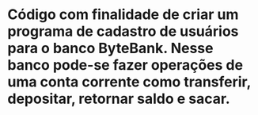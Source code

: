 # Código com finalidade de criar um programa de cadastro de usuários para o banco ByteBank. Nesse banco pode-se fazer operações de uma conta corrente como transferir, depositar, retornar saldo e sacar.
